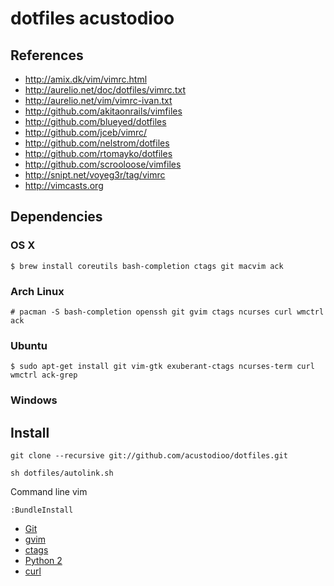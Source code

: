 # dotfiles acustodioo

## References

* http://amix.dk/vim/vimrc.html
* http://aurelio.net/doc/dotfiles/vimrc.txt
* http://aurelio.net/vim/vimrc-ivan.txt
* http://github.com/akitaonrails/vimfiles
* http://github.com/blueyed/dotfiles
* http://github.com/jceb/vimrc/
* http://github.com/nelstrom/dotfiles
* http://github.com/rtomayko/dotfiles
* http://github.com/scrooloose/vimfiles
* http://snipt.net/voyeg3r/tag/vimrc
* http://vimcasts.org

## Dependencies

### OS X

	$ brew install coreutils bash-completion ctags git macvim ack

### Arch Linux

	# pacman -S bash-completion openssh git gvim ctags ncurses curl wmctrl ack

### Ubuntu

	$ sudo apt-get install git vim-gtk exuberant-ctags ncurses-term curl wmctrl ack-grep

### Windows

## Install
	git clone --recursive git://github.com/acustodioo/dotfiles.git

	sh dotfiles/autolink.sh

Command line vim

	:BundleInstall  

* [Git](http://code.google.com/p/msysgit/)
* [gvim](http://cream.sourceforge.net/download.html)
* [ctags](http://ctags.sourceforge.net/)
* [Python 2](http://python.org/download/)
* [curl](http://curl.haxx.se/download.html)

<!-- vim:noet -->
